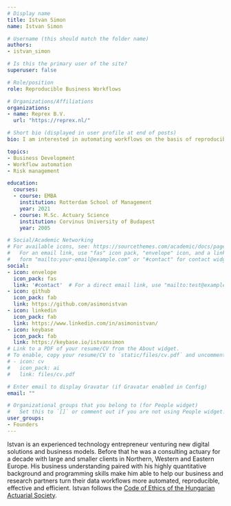 ```yaml
---
# Display name
title: Istvan Simon
name: Istvan Simon

# Username (this should match the folder name)
authors:
- istvan_simon

# Is this the primary user of the site?
superuser: false

# Role/position
role: Reproducible Business Workflows

# Organizations/Affiliations
organizations:
- name: Reprex B.V.
  url: "https://reprex.nl/"

# Short bio (displayed in user profile at end of posts)
bio: I am interested in automating workflows on the basis of reproducible research principles from replication till audit.

topics:
- Business Development
- Workflow automation
- Risk management

education:
  courses:
  - course: EMBA
    institution: Rotterdam School of Management
    year: 2021
  - course: M.Sc. Actuary Science
    institution: Corvinus University of Budapest
    year: 2005

# Social/Academic Networking
# For available icons, see: https://sourcethemes.com/academic/docs/page-builder/#icons
#   For an email link, use "fas" icon pack, "envelope" icon, and a link in the
#   form "mailto:your-email@example.com" or "#contact" for contact widget.
social:
- icon: envelope
  icon_pack: fas
  link: '#contact'  # For a direct email link, use "mailto:test@example.org".
- icon: github
  icon_pack: fab
  link: https://github.com/asimonistvan
- icon: linkedin
  icon_pack: fab
  link: https://www.linkedin.com/in/asimonistvan/
- icon: keybase
  icon_pack: fab
  link: https://keybase.io/istvansimon
# Link to a PDF of your resume/CV from the About widget.
# To enable, copy your resume/CV to `static/files/cv.pdf` and uncomment the lines below.
# - icon: cv
#   icon_pack: ai
#   link: files/cv.pdf

# Enter email to display Gravatar (if Gravatar enabled in Config)
email: ""

# Organizational groups that you belong to (for People widget)
#   Set this to `[]` or comment out if you are not using People widget.
user_groups:
- Founders
---
```


Istvan is an experienced technology entrepreneur venturing new digital solutions and business models. Before that he was a consulting actuary for a decade with large and smaller clients in Northern, Western and Eastern Europe. His business understanding paired with his highly quantitative background and programming skills make him able to help our business and research partners turn their data workflows more automated, reproducible, effective and efficient. Istvan follows the [Code of Ethics of the Hungarian Actuarial Society](http://actuary.hu/weblap2/wp-content/uploads/Etikai-Szabalyzat-20161111-clean.pdf).
